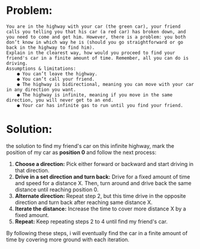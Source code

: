 # Problem: 
    You are in the highway with your car (the green car), your friend calls you telling you that his car (a red car) has broken down, and you need to come and get him. However, there is a problem: you both don’t know in which way he is (should you go straightforward or go back in the highway to find him).
    Explain in the clearest way, how would you proceed to find your friend's car in a finite amount of time. Remember, all you can do is driving.
    Assumptions & limitations:
        ● You can’t leave the highway.
        ● You can’t call your friend.
        ● The highway is bidirectional, meaning you can move with your car in any direction you want.
        ● The highway is infinite, meaning if you move in the same direction, you will never get to an end.
        ● Your car has infinite gas to run until you find your friend.

# Solution:
  
the solution to find my friend's car on this infinite highway, mark the position of my car as **position 0** and follow the next process:<br>

1. **Choose a direction:** Pick either forward or backward and start driving in that direction.
2. **Drive in a set direction and turn back:** Drive for a fixed amount of time and speed for a distance X. Then, turn around and drive back the same distance until reaching position 0.
3. **Alternate direction:** Repeat step 2, but this time drive in the opposite direction and turn back after reaching same distance X.
4. **Iterate the distance:** Increase the time to cover more distance X by a fixed amount.
5. **Repeat:** Keep repeating steps 2 to 4 until find my friend's car.<br>

By following these steps, i will eventually find the car in a finite amount of time by covering more ground with each iteration.
